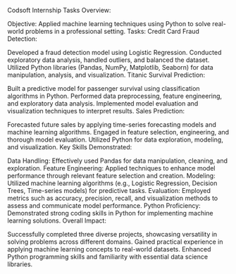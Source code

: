Codsoft
Internship Tasks Overview:

Objective: Applied machine learning techniques using Python to solve real-world problems in a professional setting.
Tasks:
Credit Card Fraud Detection:

Developed a fraud detection model using Logistic Regression.
Conducted exploratory data analysis, handled outliers, and balanced the dataset.
Utilized Python libraries (Pandas, NumPy, Matplotlib, Seaborn) for data manipulation, analysis, and visualization.
Titanic Survival Prediction:

Built a predictive model for passenger survival using classification algorithms in Python.
Performed data preprocessing, feature engineering, and exploratory data analysis.
Implemented model evaluation and visualization techniques to interpret results.
Sales Prediction:

Forecasted future sales by applying time-series forecasting models and machine learning algorithms.
Engaged in feature selection, engineering, and thorough model evaluation.
Utilized Python for data exploration, modeling, and visualization.
Key Skills Demonstrated:

Data Handling: Effectively used Pandas for data manipulation, cleaning, and exploration.
Feature Engineering: Applied techniques to enhance model performance through relevant feature selection and creation.
Modeling: Utilized machine learning algorithms (e.g., Logistic Regression, Decision Trees, Time-series models) for predictive tasks.
Evaluation: Employed metrics such as accuracy, precision, recall, and visualization methods to assess and communicate model performance.
Python Proficiency: Demonstrated strong coding skills in Python for implementing machine learning solutions.
Overall Impact:

Successfully completed three diverse projects, showcasing versatility in solving problems across different domains.
Gained practical experience in applying machine learning concepts to real-world datasets.
Enhanced Python programming skills and familiarity with essential data science libraries.
